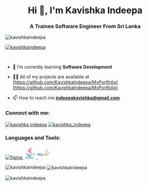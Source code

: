 <h1 align="center">Hi 👋, I'm Kavishka Indeepa</h1>
<h3 align="center">A Trainee Software Engineer From Sri Lanka</h3>

<p align="left"> <img src="https://komarev.com/ghpvc/?username=kavishkaindeepa&label=Profile%20views&color=0e75b6&style=flat" alt="kavishkaindeepa" /> </p>

<p align="left"> <a href="https://github.com/ryo-ma/github-profile-trophy"><img src="https://github-profile-trophy.vercel.app/?username=kavishkaindeepa" alt="kavishkaindeepa" /></a> </p>

<p align="left"> <a href="https://twitter.com/" target="blank"><img src="https://img.shields.io/twitter/follow/?logo=twitter&style=for-the-badge" alt="" /></a> </p>

- 🌱 I’m currently learning **Software Development**

- 👨‍💻 All of my projects are available at [https://github.com/KavishkaIndeepa/MyPortfolio](https://github.com/KavishkaIndeepa/MyPortfolio)

- 📫 How to reach me **indeepakavishka@gmail.com**

<h3 align="left">Connect with me:</h3>
<p align="left">
<a href="https://linkedin.com/in/kavishka indeepa" target="blank"><img align="center" src="https://raw.githubusercontent.com/rahuldkjain/github-profile-readme-generator/master/src/images/icons/Social/linked-in-alt.svg" alt="kavishka indeepa" height="30" width="40" /></a>
<a href="https://instagram.com/kavishka_indeepa" target="blank"><img align="center" src="https://raw.githubusercontent.com/rahuldkjain/github-profile-readme-generator/master/src/images/icons/Social/instagram.svg" alt="kavishka_indeepa" height="30" width="40" /></a>
</p>

<h3 align="left">Languages and Tools:</h3>
<p align="left"> <a href="https://www.figma.com/" target="_blank" rel="noreferrer"> <img src="https://www.vectorlogo.zone/logos/figma/figma-icon.svg" alt="figma" width="40" height="40"/> </a> <a href="https://www.java.com" target="_blank" rel="noreferrer"> <img src="https://raw.githubusercontent.com/devicons/devicon/master/icons/java/java-original.svg" alt="java" width="40" height="40"/> </a> <a href="https://www.mysql.com/" target="_blank" rel="noreferrer"> <img src="https://raw.githubusercontent.com/devicons/devicon/master/icons/mysql/mysql-original-wordmark.svg" alt="mysql" width="40" height="40"/> </a> </p>

<p><img align="left" src="https://github-readme-stats.vercel.app/api/top-langs?username=kavishkaindeepa&show_icons=true&locale=en&layout=compact" alt="kavishkaindeepa" /></p>

<p>&nbsp;<img align="center" src="https://github-readme-stats.vercel.app/api?username=kavishkaindeepa&show_icons=true&locale=en" alt="kavishkaindeepa" /></p>

<p><img align="center" src="https://github-readme-streak-stats.herokuapp.com/?user=kavishkaindeepa&" alt="kavishkaindeepa" /></p>
